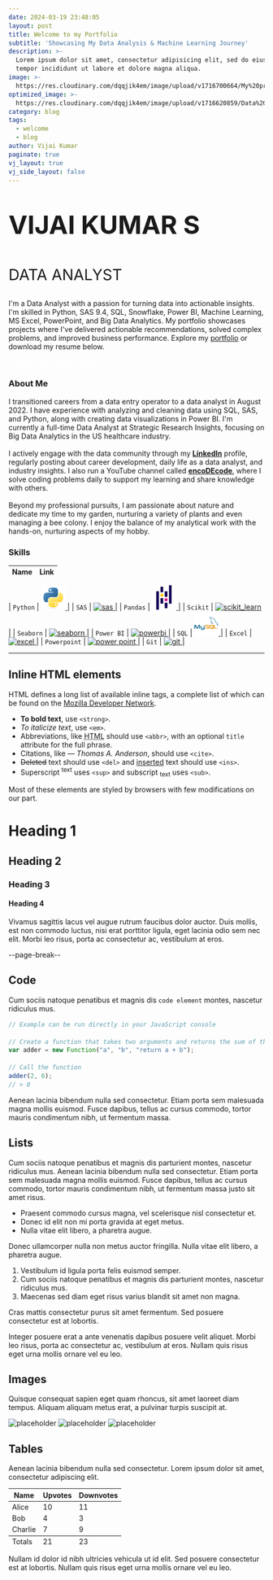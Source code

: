 ```yaml
---
date: 2024-03-19 23:48:05
layout: post
title: Welcome to my Portfolio
subtitle: 'Showcasing My Data Analysis & Machine Learning Journey'
description: >-
  Lorem ipsum dolor sit amet, consectetur adipisicing elit, sed do eiusmod
  tempor incididunt ut labore et dolore magna aliqua.
image: >-
  https://res.cloudinary.com/dqqjik4em/image/upload/v1716700664/My%20profile_shadow.png
optimized_image: >-
  https://res.cloudinary.com/dqqjik4em/image/upload/v1716620859/Data%20analytics2_flip.jpg
category: blog
tags:
  - welcome
  - blog
author: Vijai Kumar
paginate: true
vj_layout: true
vj_side_layout: false
---
```

<p style="font-size: 50px;"><b>VIJAI KUMAR S</b></p>
<p style="font-size: 30px;">DATA ANALYST</p>
I'm a Data Analyst with a passion for turning data into actionable insights. I'm skilled in Python, SAS 9.4, SQL, Snowflake, Power BI, Machine Learning, MS Excel, PowerPoint, and Big Data Analytics. My portfolio showcases projects where I've delivered actionable recommendations, solved complex problems, and improved business performance. Explore my <a href="https://vijaikumarsvk.github.io/">portfolio</a>  or download my resume below.

<a href="https://drive.google.com/file/d/1Cq7U58bsMB4uf3tslzLcMrEF_j-I39vy/view?usp=sharing" class = "vj_resume_download_button" style="color:white;" onMouseOver="this.style.color='black'" onMouseOut="this.style.color='white'">DOWNLOAD MY RESUME</a>

<!-- > Curabitur blandit tempus porttitor. Nullam quis risus eget urna mollis ornare vel eu leo. Nullam id dolor id nibh ultricies vehicula ut id elit. -->

<!-- <div class = 'container_vj'>
<div class = 'about_me_text_vj'> -->
<h3 style = "max-width: 1120px;">About Me</h3>
<p>
I transitioned careers from a data entry operator to a data analyst in August 2022. I have experience with analyzing and cleaning data using SQL, SAS, and Python, along with creating data visualizations in Power BI. I'm currently a full-time Data Analyst at Strategic Research Insights, focusing on Big Data Analytics in the US healthcare industry.
<br><br>
I actively engage with the data community through my <b><a href = "https://www.linkedin.com/in/vijai-kumar-s/">LinkedIn</a></b> profile, regularly posting about career development, daily life as a data analyst, and industry insights. I also run a YouTube channel called <b><a href = "https://www.youtube.com/@encoDEcode1">encoDEcode</a></b>, where I solve coding problems daily to support my learning and share knowledge with others.
<br><br>
Beyond my professional pursuits, I am passionate about nature and dedicate my time to my garden, nurturing a variety of plants and even managing a bee colony. I enjoy the balance of my analytical work with the hands-on, nurturing aspects of my hobby.
</p>



<h3 style = "max-width: 1120px;">Skills</h3>

|      Name       |                         Link                          |
| :----------------: | :---------------------------------------------------: |

|       `Python`        |      <a href="https://www.python.org" target="_blank" rel="noreferrer"> <img src="https://raw.githubusercontent.com/devicons/devicon/master/icons/python/python-original.svg" alt="python" width="48"/> </a>        |
|       `SAS`        |      <a href="https://www.sas.com/en_in/home.html" target="_blank" rel="noreferrer"> <img src="https://seeklogo.com/images/S/sas-logo-5B2DD6956B-seeklogo.com.png" alt="sas" width="48"/> </a>       |
|       `Pandas`        |      <a href="https://pandas.pydata.org/" target="_blank" rel="noreferrer"> <img src="https://raw.githubusercontent.com/devicons/devicon/2ae2a900d2f041da66e950e4d48052658d850630/icons/pandas/pandas-original.svg" alt="pandas" width="48"/> </a>       |
|       `Scikit`        |      <a href="https://scikit-learn.org/" target="_blank" rel="noreferrer"> <img src="https://upload.wikimedia.org/wikipedia/commons/0/05/Scikit_learn_logo_small.svg" alt="scikit_learn" width="48"/> </a>       |
|       `Seaborn`        |      <a href="https://seaborn.pydata.org/" target="_blank" rel="noreferrer"> <img src="https://seaborn.pydata.org/_images/logo-mark-lightbg.svg" alt="seaborn" width="48"/> </a>       |
|       `Power BI`        |      <a href="https://powerbi.microsoft.com/en-us/desktop/" target="_blank" rel="noreferrer"> <img src="https://seeklogo.com/images/P/power-bi-icon-logo-E1B451ED39-seeklogo.com.png" alt="powerbi" width="48"/> </a>       |
|       `SQL`        |      <a href="https://www.mysql.com/" target="_blank" rel="noreferrer"> <img src="https://raw.githubusercontent.com/devicons/devicon/master/icons/mysql/mysql-original-wordmark.svg" alt="mysql" width="48"/> </a>       |
|       `Excel`        |      <a href="https://www.microsoft.com/en-in/microsoft-365/excel" target="_blank" rel="noreferrer"> <img src="https://seeklogo.com/images/E/excel-logo-7C7437414C-seeklogo.com.png" alt="excel" width="48"/> </a>       |
|       `Powerpoint`        |      <a href="https://www.microsoft.com/en-in/microsoft-365/powerpoint" target="_blank" rel="noreferrer"> <img src="https://seeklogo.com/images/M/microsoft-powerpoint-logo-5377A49D19-seeklogo.com.png" alt="power point" width="48"/> </a>         |
|       `Git`        |      <a href="https://git-scm.com/" target="_blank" rel="noreferrer"> <img src="https://www.vectorlogo.zone/logos/git-scm/git-scm-icon.svg" alt="git" width="48"/> </a>       |


---












## Inline HTML elements

HTML defines a long list of available inline tags, a complete list of which can be found on the [Mozilla Developer Network](https://developer.mozilla.org/en-US/docs/Web/HTML/Element).

* **To bold text**, use `<strong>`.
* *To italicize text*, use `<em>`.
* Abbreviations, like <abbr title="HyperText Markup Langage">HTML</abbr> should use `<abbr>`, with an optional `title` attribute for the full phrase.
* Citations, like <cite>&mdash; Thomas A. Anderson</cite>, should use `<cite>`.
* <del>Deleted</del> text should use `<del>` and <ins>inserted</ins> text should use `<ins>`.
* Superscript <sup>text</sup> uses `<sup>` and subscript <sub>text</sub> uses `<sub>`.

Most of these elements are styled by browsers with few modifications on our part.

# Heading 1

## Heading 2

### Heading 3

#### Heading 4

Vivamus sagittis lacus vel augue rutrum faucibus dolor auctor. Duis mollis, est non commodo luctus, nisi erat porttitor ligula, eget lacinia odio sem nec elit. Morbi leo risus, porta ac consectetur ac, vestibulum at eros.

--page-break--

## Code

Cum sociis natoque penatibus et magnis dis `code element` montes, nascetur ridiculus mus.

```js
// Example can be run directly in your JavaScript console

// Create a function that takes two arguments and returns the sum of those arguments
var adder = new Function("a", "b", "return a + b");

// Call the function
adder(2, 6);
// > 8
```

Aenean lacinia bibendum nulla sed consectetur. Etiam porta sem malesuada magna mollis euismod. Fusce dapibus, tellus ac cursus commodo, tortor mauris condimentum nibh, ut fermentum massa.

## Lists

Cum sociis natoque penatibus et magnis dis parturient montes, nascetur ridiculus mus. Aenean lacinia bibendum nulla sed consectetur. Etiam porta sem malesuada magna mollis euismod. Fusce dapibus, tellus ac cursus commodo, tortor mauris condimentum nibh, ut fermentum massa justo sit amet risus.

* Praesent commodo cursus magna, vel scelerisque nisl consectetur et.
* Donec id elit non mi porta gravida at eget metus.
* Nulla vitae elit libero, a pharetra augue.

Donec ullamcorper nulla non metus auctor fringilla. Nulla vitae elit libero, a pharetra augue.

1. Vestibulum id ligula porta felis euismod semper.
2. Cum sociis natoque penatibus et magnis dis parturient montes, nascetur ridiculus mus.
3. Maecenas sed diam eget risus varius blandit sit amet non magna.

Cras mattis consectetur purus sit amet fermentum. Sed posuere consectetur est at lobortis.

Integer posuere erat a ante venenatis dapibus posuere velit aliquet. Morbi leo risus, porta ac consectetur ac, vestibulum at eros. Nullam quis risus eget urna mollis ornare vel eu leo.

## Images

Quisque consequat sapien eget quam rhoncus, sit amet laoreet diam tempus. Aliquam aliquam metus erat, a pulvinar turpis suscipit at.

![placeholder](https://placehold.it/800x400 "Large example image") ![placeholder](https://placehold.it/400x200 "Medium example image") ![placeholder](https://placehold.it/200x200 "Small example image")

## Tables

Aenean lacinia bibendum nulla sed consectetur. Lorem ipsum dolor sit amet, consectetur adipiscing elit.

<table>
  <thead>
    <tr>
      <th>Name</th>
      <th>Upvotes</th>
      <th>Downvotes</th>
    </tr>
  </thead>
  <tfoot>
    <tr>
      <td>Totals</td>
      <td>21</td>
      <td>23</td>
    </tr>
  </tfoot>
  <tbody>
    <tr>
      <td>Alice</td>
      <td>10</td>
      <td>11</td>
    </tr>
    <tr>
      <td>Bob</td>
      <td>4</td>
      <td>3</td>
    </tr>
    <tr>
      <td>Charlie</td>
      <td>7</td>
      <td>9</td>
    </tr>
  </tbody>
</table>

Nullam id dolor id nibh ultricies vehicula ut id elit. Sed posuere consectetur est at lobortis. Nullam quis risus eget urna mollis ornare vel eu leo.
